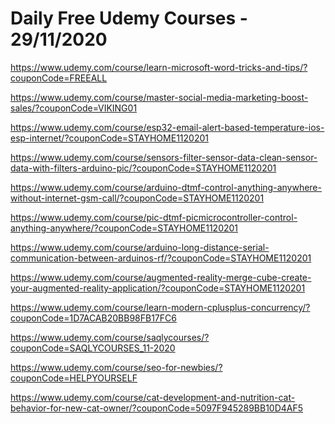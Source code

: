 # Daily Free Udemy Courses - 29/11/2020

https://www.udemy.com/course/learn-microsoft-word-tricks-and-tips/?couponCode=FREEALL
https://www.udemy.com/course/master-social-media-marketing-boost-sales/?couponCode=VIKING01
https://www.udemy.com/course/esp32-email-alert-based-temperature-ios-esp-internet/?couponCode=STAYHOME1120201
https://www.udemy.com/course/sensors-filter-sensor-data-clean-sensor-data-with-filters-arduino-pic/?couponCode=STAYHOME1120201
https://www.udemy.com/course/arduino-dtmf-control-anything-anywhere-without-internet-gsm-call/?couponCode=STAYHOME1120201
https://www.udemy.com/course/pic-dtmf-picmicrocontroller-control-anything-anywhere/?couponCode=STAYHOME1120201
https://www.udemy.com/course/arduino-long-distance-serial-communication-between-arduinos-rf/?couponCode=STAYHOME1120201
https://www.udemy.com/course/augmented-reality-merge-cube-create-your-augmented-reality-application/?couponCode=STAYHOME1120201
https://www.udemy.com/course/learn-modern-cplusplus-concurrency/?couponCode=1D7ACAB20BB98FB17FC6
https://www.udemy.com/course/saqlycourses/?couponCode=SAQLYCOURSES_11-2020
https://www.udemy.com/course/seo-for-newbies/?couponCode=HELPYOURSELF
https://www.udemy.com/course/cat-development-and-nutrition-cat-behavior-for-new-cat-owner/?couponCode=5097F945289BB10D4AF5
